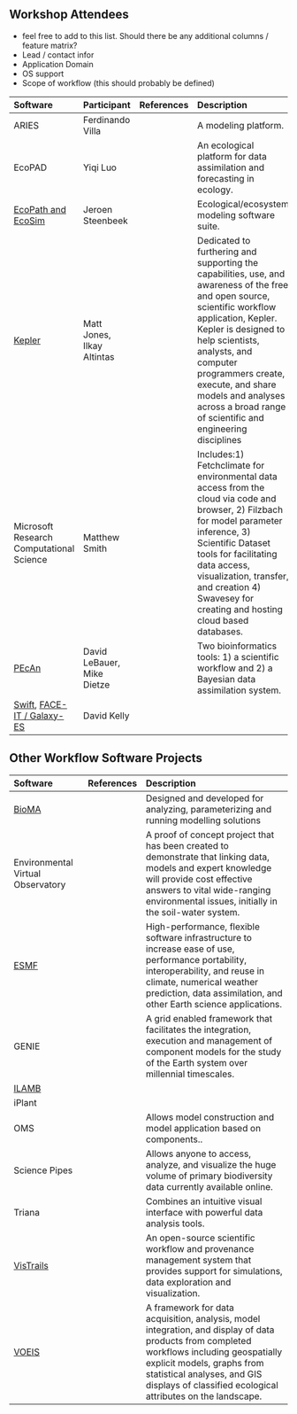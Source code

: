 ## Workshop Attendees

* feel free to add to this list. Should there be any additional columns / feature matrix?
 * Lead / contact infor
 * Application Domain
 * OS support
 * Scope of workflow (this should probably be defined)

| **Software**| **Participant**| **References**| **Description**|
|:----|:----|:----|:----|
| ARIES | Ferdinando Villa | | A modeling platform.|
| EcoPAD | Yiqi Luo | | An ecological platform for data assimilation and forecasting in ecology.|
| [EcoPath and EcoSim](http://www.ecopath.org/) | Jeroen Steenbeek |  | Ecological/ecosystem modeling software suite.|
| [Kepler](https://kepler-project.org/) | Matt Jones, Ilkay Altintas |  | Dedicated to furthering and supporting the capabilities, use, and awareness of the free and open source, scientific workflow application, Kepler.  Kepler is designed to help scien­tists, analysts, and computer programmers create, execute, and share models and analyses across a broad range of scientific and engineering disciplines |
| Microsoft Research Computational Science | Matthew Smith | | Includes:1) Fetchclimate for environmental data access from the cloud via code and browser, 2) Filzbach for model parameter inference, 3) Scientific Dataset tools for facilitating data access, visualization, transfer, and creation 4) Swavesey for creating and hosting cloud based databases.|
| [PEcAn](https://www.pecanproject.org) | David LeBauer, Mike Dietze |  | Two bioinformatics tools: 1) a scientific workflow and 2) a Bayesian data assimilation system. |
| [Swift](http://swift-lang.org/), [FACE-IT / Galaxy-ES](http://www.faceit-portal.org/) | David Kelly | ||

## Other Workflow Software Projects

| **Software** | **References** | **Description** |
|:----|:----|:----|
| [BioMA](http://agsys.cra-cin.it/tools/bioma/help/) | | Designed and developed for analyzing, parameterizing and running modelling solutions |
| Environmental Virtual Observatory | | A proof of concept project that has been created to demonstrate that linking data, models and expert knowledge will provide cost effective answers to vital wide-ranging environmental issues, initially in the soil-water system. |
| [ESMF](http://www.earthsystemmodeling.org/about_us/index.shtml) | | High-performance, flexible software infrastructure to increase ease of use, performance portability, interoperability, and reuse in climate, numerical weather prediction, data assimilation, and other Earth science applications. |
| GENIE | | A grid enabled framework that facilitates the integration, execution and management of component models for the study of the Earth system over millennial timescales. |
| [ILAMB](http://www.ilamb.org/) | | |
| iPlant | | |
| OMS |  | Allows model construction and model application based on components..    |
| Science Pipes | | Allows anyone to access, analyze, and visualize the huge volume of primary biodiversity data currently available online. |
| Triana | | Combines an intuitive visual interface with powerful data analysis tools. |
| [VisTrails](http://www.vistrails.org/) | | An open-source scientific workflow and provenance management system that provides support for simulations, data exploration and visualization.|
| [VOEIS](https://voeis.msu.montana.edu/) | | A framework for data acquisition, analysis, model integration, and display of data products from completed workflows including geospatially explicit models, graphs from statistical analyses, and GIS displays of classified ecological attributes on the landscape. |
